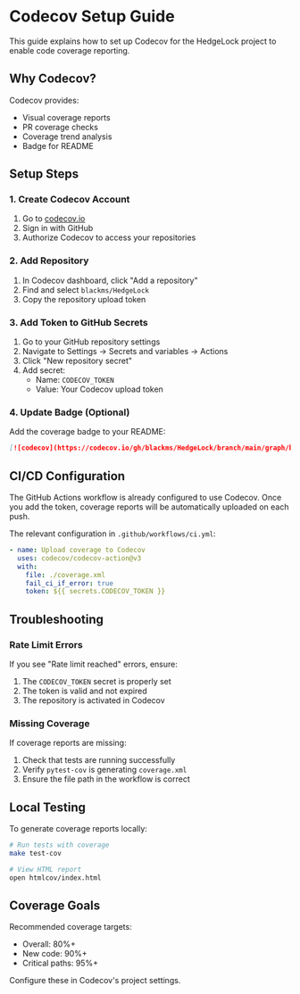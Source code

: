 # Codecov Setup Guide

This guide explains how to set up Codecov for the HedgeLock project to enable code coverage reporting.

## Why Codecov?

Codecov provides:
- Visual coverage reports
- PR coverage checks
- Coverage trend analysis
- Badge for README

## Setup Steps

### 1. Create Codecov Account

1. Go to [codecov.io](https://codecov.io)
2. Sign in with GitHub
3. Authorize Codecov to access your repositories

### 2. Add Repository

1. In Codecov dashboard, click "Add a repository"
2. Find and select `blackms/HedgeLock`
3. Copy the repository upload token

### 3. Add Token to GitHub Secrets

1. Go to your GitHub repository settings
2. Navigate to Settings → Secrets and variables → Actions
3. Click "New repository secret"
4. Add secret:
   - Name: `CODECOV_TOKEN`
   - Value: Your Codecov upload token

### 4. Update Badge (Optional)

Add the coverage badge to your README:

```markdown
[![codecov](https://codecov.io/gh/blackms/HedgeLock/branch/main/graph/badge.svg?token=YOUR_TOKEN)](https://codecov.io/gh/blackms/HedgeLock)
```

## CI/CD Configuration

The GitHub Actions workflow is already configured to use Codecov. Once you add the token, coverage reports will be automatically uploaded on each push.

The relevant configuration in `.github/workflows/ci.yml`:

```yaml
- name: Upload coverage to Codecov
  uses: codecov/codecov-action@v3
  with:
    file: ./coverage.xml
    fail_ci_if_error: true
    token: ${{ secrets.CODECOV_TOKEN }}
```

## Troubleshooting

### Rate Limit Errors

If you see "Rate limit reached" errors, ensure:
1. The `CODECOV_TOKEN` secret is properly set
2. The token is valid and not expired
3. The repository is activated in Codecov

### Missing Coverage

If coverage reports are missing:
1. Check that tests are running successfully
2. Verify `pytest-cov` is generating `coverage.xml`
3. Ensure the file path in the workflow is correct

## Local Testing

To generate coverage reports locally:

```bash
# Run tests with coverage
make test-cov

# View HTML report
open htmlcov/index.html
```

## Coverage Goals

Recommended coverage targets:
- Overall: 80%+
- New code: 90%+
- Critical paths: 95%+

Configure these in Codecov's project settings.